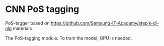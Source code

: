 # CNN PoS tagging
PoS-tagger based on https://github.com/Samsung-IT-Academy/stepik-dl-nlp materials

The PoS-tagging module. To train the model, GPU is needed.

